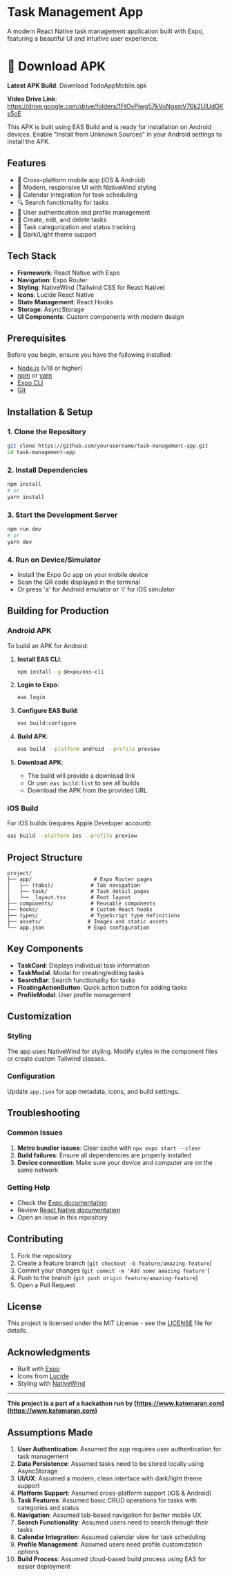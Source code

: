 # Task Management App

A modern React Native task management application built with Expo, featuring a beautiful UI and intuitive user experience.

# 📱 Download APK

**Latest APK Build**: Download TodoAppMobile.apk

**Video Drive Link**: https://drive.google.com/drive/folders/1FtOvPjwg57kVoNgxmV76k2UlUdGKs5oE

This APK is built using EAS Build and is ready for installation on Android devices. Enable "Install from Unknown Sources" in your Android settings to install the APK.

## Features

- 📱 Cross-platform mobile app (iOS & Android)
- 🎨 Modern, responsive UI with NativeWind styling
- 📅 Calendar integration for task scheduling
- 🔍 Search functionality for tasks
- 👤 User authentication and profile management
- 📝 Create, edit, and delete tasks
- 🎯 Task categorization and status tracking
- 🌙 Dark/Light theme support

## Tech Stack

- **Framework**: React Native with Expo
- **Navigation**: Expo Router
- **Styling**: NativeWind (Tailwind CSS for React Native)
- **Icons**: Lucide React Native
- **State Management**: React Hooks
- **Storage**: AsyncStorage
- **UI Components**: Custom components with modern design

## Prerequisites

Before you begin, ensure you have the following installed:

- [Node.js](https://nodejs.org/) (v18 or higher)
- [npm](https://www.npmjs.com/) or [yarn](https://yarnpkg.com/)
- [Expo CLI](https://docs.expo.dev/get-started/installation/)
- [Git](https://git-scm.com/)

## Installation & Setup

### 1. Clone the Repository

```bash
git clone https://github.com/yourusername/task-management-app.git
cd task-management-app
```

### 2. Install Dependencies

```bash
npm install
# or
yarn install
```

### 3. Start the Development Server

```bash
npm run dev
# or
yarn dev
```

### 4. Run on Device/Simulator

- Install the Expo Go app on your mobile device
- Scan the QR code displayed in the terminal
- Or press 'a' for Android emulator or 'i' for iOS simulator

## Building for Production

### Android APK

To build an APK for Android:

1. **Install EAS CLI**:

   ```bash
   npm install -g @expo/eas-cli
   ```

2. **Login to Expo**:

   ```bash
   eas login
   ```

3. **Configure EAS Build**:

   ```bash
   eas build:configure
   ```

4. **Build APK**:

   ```bash
   eas build --platform android --profile preview
   ```

5. **Download APK**:
   - The build will provide a download link
   - Or use: `eas build:list` to see all builds
   - Download the APK from the provided URL

### iOS Build

For iOS builds (requires Apple Developer account):

```bash
eas build --platform ios --profile preview
```

## Project Structure

```
project/
├── app/                    # Expo Router pages
│   ├── (tabs)/            # Tab navigation
│   ├── task/              # Task detail pages
│   └── _layout.tsx        # Root layout
├── components/            # Reusable components
├── hooks/                 # Custom React hooks
├── types/                 # TypeScript type definitions
├── assets/               # Images and static assets
└── app.json              # Expo configuration
```

## Key Components

- **TaskCard**: Displays individual task information
- **TaskModal**: Modal for creating/editing tasks
- **SearchBar**: Search functionality for tasks
- **FloatingActionButton**: Quick action button for adding tasks
- **ProfileModal**: User profile management

## Customization

### Styling

The app uses NativeWind for styling. Modify styles in the component files or create custom Tailwind classes.

### Configuration

Update `app.json` for app metadata, icons, and build settings.

## Troubleshooting

### Common Issues

1. **Metro bundler issues**: Clear cache with `npx expo start --clear`
2. **Build failures**: Ensure all dependencies are properly installed
3. **Device connection**: Make sure your device and computer are on the same network

### Getting Help

- Check the [Expo documentation](https://docs.expo.dev/)
- Review [React Native documentation](https://reactnative.dev/)
- Open an issue in this repository

## Contributing

1. Fork the repository
2. Create a feature branch (`git checkout -b feature/amazing-feature`)
3. Commit your changes (`git commit -m 'Add some amazing feature'`)
4. Push to the branch (`git push origin feature/amazing-feature`)
5. Open a Pull Request

## License

This project is licensed under the MIT License - see the [LICENSE](LICENSE) file for details.

## Acknowledgments

- Built with [Expo](https://expo.dev/)
- Icons from [Lucide](https://lucide.dev/)
- Styling with [NativeWind](https://www.nativewind.dev/)

---

**This project is a part of a hackathon run by [https://www.katomaran.com](https://www.katomaran.com)**

## Assumptions Made

1. **User Authentication**: Assumed the app requires user authentication for task management
2. **Data Persistence**: Assumed tasks need to be stored locally using AsyncStorage
3. **UI/UX**: Assumed a modern, clean interface with dark/light theme support
4. **Platform Support**: Assumed cross-platform support (iOS & Android)
5. **Task Features**: Assumed basic CRUD operations for tasks with categories and status
6. **Navigation**: Assumed tab-based navigation for better mobile UX
7. **Search Functionality**: Assumed users need to search through their tasks
8. **Calendar Integration**: Assumed calendar view for task scheduling
9. **Profile Management**: Assumed users need profile customization options
10. **Build Process**: Assumed cloud-based build process using EAS for easier deployment
#

